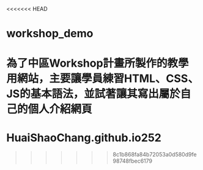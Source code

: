 <<<<<<< HEAD
# workshop_demo
為了中區Workshop計畫所製作的教學用網站，主要讓學員練習HTML、CSS、JS的基本語法，並試著讓其寫出屬於自己的個人介紹網頁
=======
# HuaiShaoChang.github.io252
>>>>>>> 8c1b868fa84b72053a0d580d9fe98748fbec6179
